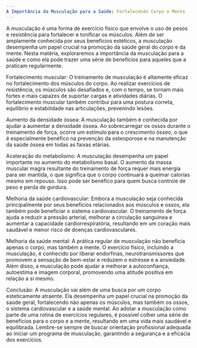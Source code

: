 ```yaml
---
A Importância da Musculação para a Saúde: Fortalecendo Corpo e Mente
---
```

A musculação é uma forma de exercício físico que envolve o uso de pesos e resistência para fortalecer e tonificar os músculos. Além de ser amplamente conhecida por seus benefícios estéticos, a musculação desempenha um papel crucial na promoção da saúde geral do corpo e da mente. Nesta matéria, exploraremos a importância da musculação para a saúde e como ela pode trazer uma série de benefícios para aqueles que a praticam regularmente.

Fortalecimento muscular: O treinamento de musculação é altamente eficaz no fortalecimento dos músculos do corpo. Ao realizar exercícios de resistência, os músculos são desafiados e, com o tempo, se tornam mais fortes e mais capazes de suportar cargas e atividades diárias. O fortalecimento muscular também contribui para uma postura correta, equilíbrio e estabilidade nas articulações, prevenindo lesões.

Aumento da densidade óssea: A musculação também é conhecida por ajudar a aumentar a densidade óssea. Ao sobrecarregar os ossos durante o treinamento de força, ocorre um estímulo para o crescimento ósseo, o que é especialmente benéfico na prevenção da osteoporose e na manutenção da saúde óssea em todas as faixas etárias.

Aceleração do metabolismo: A musculação desempenha um papel importante no aumento do metabolismo basal. O aumento da massa muscular magra resultante do treinamento de força requer mais energia para ser mantida, o que significa que o corpo continuará a queimar calorias mesmo em repouso. Isso pode ser benéfico para quem busca controle de peso e perda de gordura.

Melhoria da saúde cardiovascular: Embora a musculação seja conhecida principalmente por seus benefícios relacionados aos músculos e ossos, ela também pode beneficiar o sistema cardiovascular. O treinamento de força ajuda a reduzir a pressão arterial, melhorar a circulação sanguínea e aumentar a capacidade cardiorrespiratória, resultando em um coração mais saudável e menor risco de doenças cardiovasculares.

Melhoria da saúde mental: A prática regular de musculação não beneficia apenas o corpo, mas também a mente. O exercício físico, incluindo a musculação, é conhecido por liberar endorfinas, neurotransmissores que promovem a sensação de bem-estar e reduzem o estresse e a ansiedade. Além disso, a musculação pode ajudar a melhorar a autoconfiança, autoestima e imagem corporal, promovendo uma atitude positiva em relação a si mesmo.

Conclusão:
A musculação vai além de uma busca por um corpo esteticamente atraente. Ela desempenha um papel crucial na promoção da saúde geral, fortalecendo não apenas os músculos, mas também os ossos, o sistema cardiovascular e a saúde mental. Ao adotar a musculação como parte de uma rotina de exercícios regulares, é possível colher uma série de benefícios para o corpo e a mente, resultando em uma vida mais saudável e equilibrada. Lembre-se sempre de buscar orientação profissional adequada ao iniciar um programa de musculação, garantindo a segurança e a eficácia dos exercícios.
